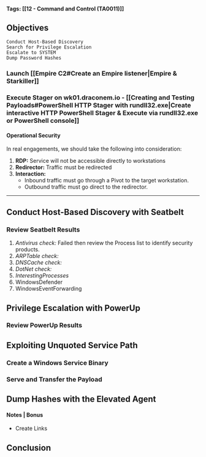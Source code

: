 #### Tags: [[12 - Command and Control (TA0011)]]

## Objectives
    Conduct Host-Based Discovery
    Search for Privilege Escalation
    Escalate to SYSTEM
    Dump Password Hashes

### Launch [[Empire C2#Create an Empire listener|Empire & Starkiller]]

### Execute Stager on wk01.draconem.io - [[Creating and Testing Payloads#PowerShell HTTP Stager with rundll32.exe|Create interactive HTTP PowerShell Stager & Execute via rundll32.exe or PowerShell console]]

#### Operational Security
In real engagements, we should take the following into consideration:
1. **RDP:** Service will not be accessible directly to workstations
2. **Redirector:** Traffic must be redirected
3. **Interaction:** 
	- Inbound traffic must go through a Pivot to the target workstation.
	- Outbound traffic must go direct to the redirector.

----
## Conduct Host-Based Discovery with Seatbelt


### Review Seatbelt Results

1. *Antivirus check:* Failed then review the Process list to identify security products.
2. *ARPTable check:*
3. *DNSCache check:*
4. *DotNet check:*
5. *InterestingProcesses*
6. WindowsDefender
7. WindowsEventForwarding

## Privilege Escalation with PowerUp


### Review PowerUp Results


## Exploiting Unquoted Service Path
### Create a Windows Service Binary

### Serve and Transfer the Payload


## Dump Hashes with the Elevated Agent


#### Notes | Bonus
- Create Links


## Conclusion